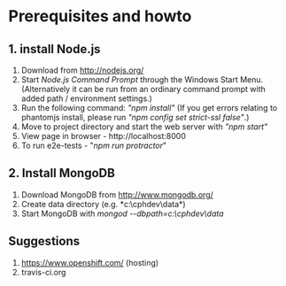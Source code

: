 # Prerequisites and howto


## 1. install Node.js
1. Download from http://nodejs.org/
2. Start _Node.js Command Prompt_ through the Windows Start Menu. (Alternatively it can be run from an ordinary command prompt with added path / environment settings.)
3. Run the following command: *"npm install"*
(If you get errors relating to phantomjs install, please run *"npm config set strict-ssl false"*.)
4. Move to project directory and start the web server with *"npm start"*
5. View page in browser - http://localhost:8000
6. To run e2e-tests - "*npm run protractor*"

## 2. Install MongoDB
1. Download MongoDB from http://www.mongodb.org/
2. Create data directory (e.g. *c:\cphdev\data\*)
3. Start MongoDB with *mongod --dbpath=c:\cphdev\data*


## Suggestions
1. https://www.openshift.com/ (hosting)
2. travis-ci.org
